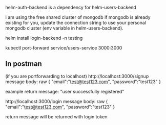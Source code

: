 helm-auth-backend is a dependency for helm-users-backend

I am using the free shared cluster of mongodb
if mongodb is already existing for you, update the connection string to use your personal mongodb cluster (env variable in helm-users-backend).

helm install login-backend -n testing

kubectl port-forward service/users-service 3000:3000

## In postman
(if you are portforwarding to localhost)
http://localhost:3000/signup
message body: raw
{
  "email":"test@test123.com",
  "password":"test123"
}

example return message: "user successfully registered"

http://localhost:3000/login
message body: raw
{
  "email":"test@test123.com",
  "password":"test123"
}

return message will be returned with login token
